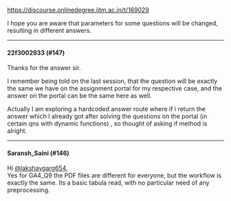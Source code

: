 https://discourse.onlinedegree.iitm.ac.in/t/169029

I hope you are aware that parameters for some questions will be changed, resulting in different answers.</p><hr>

<h4>22f3002933 (#147)</h4>
<p>Thanks for the answer sir.</p>
<p>I remember being told on the last session, that the question will be exactly the same we have on the assignment portal for my respective case, and the answer on the portal can be the same here as well.</p>
<p>Actually I am exploring a hardcoded answer route where if i return the answer which I already got after solving the questions on the portal (in certain qns with dynamic functions) , so thought of asking if method is alright.</p><hr>

<h4>Saransh_Saini (#146)</h4>
<p>Hi <a class="mention" href="/u/lakshaygarg654">@lakshaygarg654</a>,<br/>
Yes for GA4_Q9 the PDF files are different for everyone, but the workflow is exactly the same. Its a basic tabula read, with no particular need of any preprocessing.
